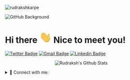 
<p align="left"> <img src="https://komarev.com/ghpvc/?username=rudrakshkarpe" alt="rudrakshkarpe" /> </p> 

<!-- ![Matrix-rudrakshkarpe](src/Matrix-rudraksh.gif) -->

![GitHub Background](https://user-images.githubusercontent.com/78851635/224494429-f98d3a13-ff14-4467-a3f4-d5adc5280602.png)


# Hi there <img src="https://raw.githubusercontent.com/ABSphreak/ABSphreak/master/gifs/Hi.gif" width="40px"> Nice to meet you!


 
[![Twitter Badge](https://img.shields.io/badge/-rudrakshkarpe-blue?style=flat-square&logo=Twitter&logoColor=white&link=https://www.linkedin.com/in/rudrakshkarpe)](https://www.twitter.com/rudrakshkarpe/)
[![Gmail Badge](https://img.shields.io/badge/-rudraksh.karpe@gmail.com-c14438?style=flat-square&logo=Gmail&logoColor=white&link=mailto:rudraksh.karpe@gmail.com)](mailto:rudraksh.karpe@gmail.com)
[![Linkedin Badge](https://img.shields.io/badge/-rudrakshkarpe-blue?style=flat-square&logo=Linkedin&logoColor=white&link=https://www.linkedin.com/in/kirtanchandak/)](https://www.linkedin.com/in/rudrakshkarpe)



 
<!-- <details>
<summary> 🧑‍💻 Work Experience: </summary>

 💻 Season of KDE 2023 Mentee | 🎓 Chair at IEEE GHRCEM Student Branch
</details> -->
<!-- 

## 🛠️ Tech Stack

<p align="center">
<img src="https://skillicons.dev/icons?i=python,c,cpp,html,css,javascript,flask,flutter,mysql,mongodb,gcp,azure,docker,kubernetes,linux,vscode,androidstudio,neovim,git,markdown,github,gitlab,githubactions,vercel")
</p> -->


<p align="center">
  <img src="https://github-readme-stats.vercel.app/api?username=rudrakshkarpe&include_all_commits=true&count_private=true&show_icons=true&line_height=20&title_color=7A7ADB&icon_color=2234AE&text_color=D3D3D3&bg_color=0,000000,130F40" alt="Rudraksh's Github Stats">
</p>



<details>
<summary> 🔗 Connect with me: </summary>
 
<div align="center">
  <table>
    <tr>
      <th>Platform</th>
      <th>Address</th>
    </tr>
    <tr>
      <td>🌐 Portfolio:</td>
      <td>www.rudrakshkarpe.me</td>
    </tr>
    <tr>
      <td>📧 Mail:</td>
      <td>rudraksh.karpe@gmail.com</td>
    </tr>
    <tr>
      <td>👥 LinkedIn:</td>
      <td>https://www.linkedin.com/in/rudrakshkarpe</td>
    </tr>
    <tr>
      <td>🐦 Twitter:</td>
      <td>https://twitter.com/rudrakshkarpe</td>
    </tr>
  </table>
</div>

</details>




